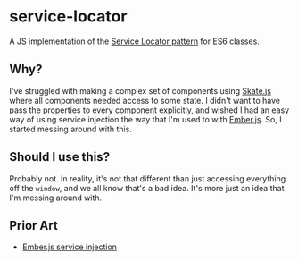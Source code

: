# service-locator

A JS implementation of the [Service Locator pattern][service locator pattern] for ES6 classes.

## Why?

I've struggled with making a complex set of components using [Skate.js][skate] where all components needed access to some state. I didn't want to have pass the properties to every component explicitly, and wished I had an easy way of using service injection the way that I'm used to with [Ember.js][ember]. So, I started messing around with this.

## Should I use this?

Probably not. In reality, it's not that different than just accessing everything off the `window`, and we all know that's a bad idea. It's more just an idea that I'm messing around with.

## Prior Art

- [Ember.js service injection][ember service injection]

[service locator pattern]: https://martinfowler.com/articles/injection.html
[skate]: https://github.com/skatejs/skatejs
[ember]: https://www.emberjs.com/api/ember/2.17/classes/@ember%2Fservice/methods/inject?anchor=inject
[ember service injection]: https://www.emberjs.com/api/ember/2.17/classes/@ember%2Fservice/methods/inject?anchor=inject
